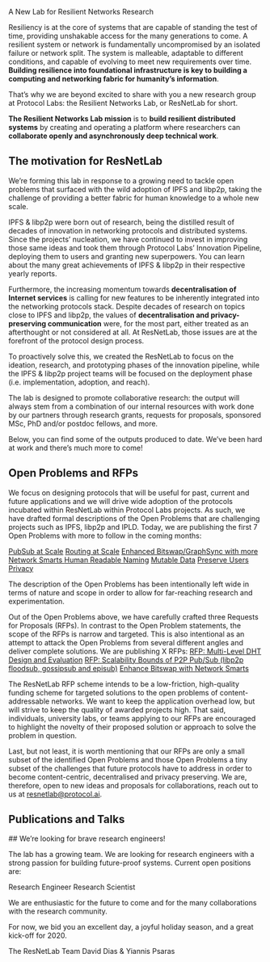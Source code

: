 A New Lab for Resilient Networks Research 

Resiliency is at the core of systems that are capable of standing the test of time, providing unshakable access for the many generations to come. A resilient system or network is fundamentally uncompromised by an isolated failure or network split. The system is malleable, adaptable to different conditions, and capable of evolving to meet new requirements over time. **Building resilience into foundational infrastructure is key to building a computing and networking fabric for humanity’s information**.

That’s why we are beyond excited to share with you a new research group at Protocol Labs: the Resilient Networks Lab, or ResNetLab for short.

**The Resilient Networks Lab mission** is to **build resilient distributed systems** by creating and operating a platform where researchers can **collaborate openly and asynchronously deep technical work**.
## The motivation for ResNetLab 
We’re forming this lab in response to a growing need to tackle open problems that surfaced with the wild adoption of IPFS and libp2p, taking the challenge of providing a better fabric for human knowledge to a whole new scale.

IPFS & libp2p were born out of research, being the distilled result of decades of innovation in networking protocols and distributed systems. Since the projects’ nucleation, we have continued to invest in improving those same ideas and took them through Protocol Labs’ Innovation Pipeline, deploying them to users and granting new superpowers. You can learn about the many great achievements of IPFS & libp2p in their respective yearly reports.

Furthermore, the increasing momentum towards **decentralisation of Internet services** is calling for new features to be inherently integrated into the networking protocols stack. Despite decades of research on topics close to IPFS and libp2p, the values of **decentralisation and privacy-preserving communication** were, for the most part, either treated as an afterthought or not considered at all. At ResNetLab, those issues are at the forefront of the protocol design process.

To proactively solve this, we created the ResNetLab to focus on the ideation, research, and prototyping phases of the innovation pipeline, while the IPFS & libp2p project teams will be focused on the deployment phase (i.e. implementation, adoption, and reach).



The lab is designed to promote collaborative research: the output will always stem from a combination of our internal resources with work done by our partners through research grants, requests for proposals, sponsored MSc, PhD and/or postdoc fellows, and more.

Below, you can find some of the outputs produced to date. We’ve been hard at work and there’s much more to come!
## Open Problems and RFPs

We focus on designing protocols that will be useful for past, current and future applications and we will drive wide adoption of the protocols incubated within ResNetLab within Protocol Labs projects. As such, we have drafted formal descriptions of the Open Problems that are challenging projects such as IPFS, libp2p and IPLD. Today, we are publishing the first 7 Open Problems with more to follow in the coming months:

[PubSub at Scale](https://github.com/libp2p/notes/blob/master/OPEN_PROBLEMS/PUBSUB_AT_SCALE.md)
[Routing at Scale](https://github.com/libp2p/notes/blob/master/OPEN_PROBLEMS/ROUTING_AT_SCALE.md)
[Enhanced Bitswap/GraphSync with more Network Smarts
](https://github.com/ipfs/notes/blob/master/OPEN_PROBLEMS/ENHANCED_BITSWAP_GRAPHSYNC.md)
[Human Readable Naming](https://github.com/ipfs/notes/blob/master/OPEN_PROBLEMS/HUMAN_READABLE_NAMING.md)
[Mutable Data](https://github.com/ipfs/notes/blob/master/OPEN_PROBLEMS/MUTABLE_DATA.md)
[Preserve Users Privacy](https://github.com/ipfs/notes/blob/master/OPEN_PROBLEMS/PRESERVE_USER_PRIVACY.md)

The description of the Open Problems has been intentionally left wide in terms of nature and scope in order to allow for far-reaching research and experimentation.

Out of the Open Problems above, we have carefully crafted three Requests for Proposals (RFPs). In contrast to the Open Problem statements, the scope of the RFPs is narrow and targeted. This is also intentional as an attempt to attack the Open Problems from several different angles and deliver complete solutions. We are publishing X RFPs:
[RFP: Multi-Level DHT Design and Evaluation](LINK)
[RFP: Scalability Bounds of P2P Pub/Sub (libp2p floodsub, gossipsub and episub)](LINK)
[Enhance Bitswap with Network Smarts](LINK)

The ResNetLab RFP scheme intends to be a low-friction, high-quality funding scheme for targeted solutions to the open problems of content-addressable networks. We want to keep the application overhead low, but will strive to keep the quality of awarded projects high. That said, individuals, university labs, or teams applying to our RFPs are encouraged to highlight the novelty of their proposed solution or approach to solve the problem in question.

Last, but not least, it is worth mentioning that our RFPs are only a small subset of the identified Open Problems and those Open Problems a tiny subset of the challenges that future protocols have to address in order to become content-centric, decentralised and privacy preserving. We are, therefore, open to new ideas and proposals for collaborations, reach out to us at [resnetlab@protocol.ai](mailto:resnetlab@protocol.ai).


## Publications and Talks

<Link to https://github.com/protocol/research/issues/14>

<MerkleCRDT Paper>

<GossipSub Paper>

<ACM ICN Recordings>
## We’re looking for brave research engineers!

The lab has a growing team. We are looking for research engineers with a strong passion for building future-proof systems. Current open positions are:

Research Engineer
Research Scientist

<Insert really cool and inspiring image>

We are enthusiastic for the future to come and for the many collaborations with the research community. 

For now, we bid you an excellent day, a joyful holiday season, and a great kick-off for 2020.

The ResNetLab Team
David Dias & Yiannis Psaras
